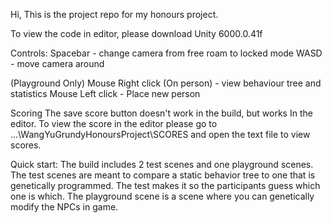 Hi, This is the project repo for my honours project.

To view the code in editor, please download Unity 6000.0.41f

Controls:
Spacebar - change camera from free roam to locked mode
WASD - move camera around

(Playground Only)
Mouse Right click (On person) - view behaviour tree and statistics
Mouse Left click - Place new person

Scoring
The save score button doesn't work in the build, but works In the editor. To view the score in the editor please go to ...\WangYuGrundyHonoursProject\SCORES and open the text file to view scores.

Quick start:
The build includes 2 test scenes and one playground scenes. The test scenes are meant to compare a static behavior tree to one that is genetically programmed. The test makes it so the participants guess which one is which. The playground scene is a scene where you can genetically modify the NPCs in game.